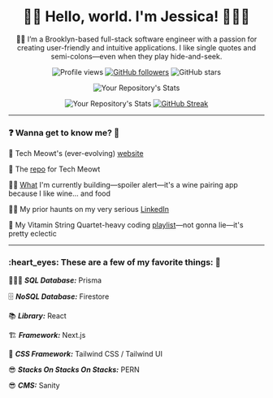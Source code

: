 <h1 align="center">👋🏻 Hello, world. I'm Jessica! 👩🏼‍💻</h1>

<div align="center">🗽🍎 I’m a Brooklyn-based full-stack software engineer with a passion for creating user-friendly and intuitive applications. I like single quotes and semi-colons—even when they play hide-and-seek.
  
![Profile views](https://gpvc.arturio.dev/jessicagallagher) [![GitHub followers](https://img.shields.io/github/followers/jessicagallagher.svg?style=social&label=Follow&maxAge=2592000)](https://github.com/jessicagallagher?tab=followers) ![GitHub stars](https://img.shields.io/github/stars/jessicagallagher?style=social)

![Your Repository's Stats](https://github-readme-stats.vercel.app/api/top-langs/?username=jessicagallagher&theme=blue-green)
  
![Your Repository's Stats](https://github-readme-stats.vercel.app/api?username=jessicagallagher&show_icons=true) [![GitHub Streak](https://streak-stats.demolab.com/?user=jessicagallagher)](https://git.io/streak-stats)</div>

---

<h3>❓ Wanna get to know me? 👀</h3>

🚧 Tech Meowt's (ever-evolving) [website](https://www.techmeowt.com)

💯 The [repo](https://github.com/jessicagallagher/iamjessg/tree/dev) for Tech Meowt

👩‍💻 [What](https://github.com/jessicagallagher/date-night) I'm currently building—spoiler alert—it's a wine pairing app because I like wine... and food

👩‍💼 My prior haunts on my very serious [LinkedIn](https://www.linkedin.com/in/jessica-gallagher)

🎵 My Vitamin String Quartet-heavy coding [playlist](https://music.apple.com/us/playlist/pl.u-zPyLl9YFxVmDVW)—not gonna lie—it's pretty eclectic

---

<h3>:heart_eyes: These are a few of my favorite things: 💞</h3>

🕵🏼‍♀️ **_SQL Database:_** Prisma

🗄 **_NoSQL Database:_** Firestore

:books: **_Library:_** React

🏗 **_Framework:_** Next.js

🎨 **_CSS Framework:_** Tailwind CSS / Tailwind UI

😎 **_Stacks On Stacks On Stacks:_** PERN

😎 **_CMS:_** Sanity

